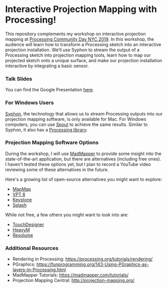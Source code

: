 # Interactive Projection Mapping with Processing!

This repository complements my workshop on interactive projection mapping at [Processing Community Day NYC 2019](http://processing.nyc/). In this workshop, the audience will learn how to transform a Processing sketch into an interactive projection installation. We’ll use Syphon to stream the output of a Processing sketch into projection mapping tools, learn how to map our projected sketch onto a unique surface, and make our projection installation interactive by integrating a basic sensor.

### Talk Slides
You can find the Google Presentation [here](https://docs.google.com/presentation/d/1GfVKDLk5o_yNBy4mst4nDapCcCRiyqyqsiHV5sRelnk/edit?usp=sharing).

### For Windows Users
[Syphon](http://syphon.v002.info/), the technology that allows us to stream Processing outputs into our projection mapping software, is only available for Mac. For Windows computers, you can use [Spout](http://spout.zeal.co/) to achieve the same results. Similar to Syphon, it also has a [Processing library](https://github.com/leadedge/SpoutProcessing).

### Projection Mapping Software Options
During the workshop, I will use [MadMapper](https://madmapper.com/madmapper/) to provide some insight into the state-of-the-art application, but there are alternatives (including free ones). I haven't tested these options yet, but I plan to record a YouTube video reviewing some of these alternatives in the future.

Here's a growing list of open-source alternatives you might want to explore:
- [MapMap](https://mapmapteam.github.io/)
- [VPT 8](https://hcgilje.wordpress.com/vpt/)
- [Keystone](https://fh-potsdam.github.io/doing-projection-mapping/processing-keystone/)
- [Splash](https://github.com/paperManu/splash)

While not free, a few others you might want to look into are:
- [TouchDesigner](https://www.derivative.ca)
- [HeavyM](https://heavym.net/en/)
- [Resolume](https://resolume.com/)

### Additional Resources
- Rendering in Processing: https://processing.org/tutorials/rendering/
- PGraphics: https://funprogramming.org/143-Using-PGraphics-as-layers-in-Processing.html
- MadMapper Tutorials: https://madmapper.com/tutorials/
- Projection Mapping Central: http://projection-mapping.org/
